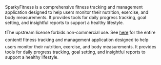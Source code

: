 SparkyFitness is a comprehensive fitness tracking and management application designed to help users monitor their nutrition, exercise, and body measurements. It provides tools for daily progress tracking, goal setting, and insightful reports to support a healthy lifestyle.

 ❗The upstream license forbids non-commercial use. See [here](https://github.com/CodeWithCJ/SparkyFitness/blob/main/LICENSE) for the entire content❗
 fitness tracking and management application designed to help users monitor their nutrition, exercise, and body measurements. It provides tools for daily progress tracking, goal setting, and insightful reports to support a healthy lifestyle.

